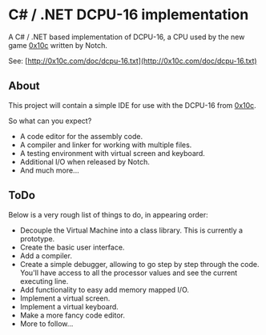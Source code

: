 # C# / .NET DCPU-16 implementation

A C# / .NET based implementation of DCPU-16, a CPU used by the new game [0x10c](http://0x10c.com/) written by Notch.

See: [http://0x10c.com/doc/dcpu-16.txt](http://0x10c.com/doc/dcpu-16.txt)

## About

This project will contain a simple IDE for use with the DCPU-16 from [0x10c](http://0x10c.com/).

So what can you expect?

* A code editor for the assembly code.
* A compiler and linker for working with multiple files.
* A testing environment with virtual screen and keyboard.
* Additional I/O when released by Notch.
* And much more...

## ToDo ##

Below is a very rough list of things to do, in appearing order:

* Decouple the Virtual Machine into a class library. This is currently a prototype.
* Create the basic user interface.
* Add a compiler.
* Create a simple debugger, allowing to go step by step through the code. You'll have access to all the processor values and see the current executing line.
* Add functionality to easy add memory mapped I/O.
* Implement a virtual screen.
* Implement a virtual keyboard.
* Make a more fancy code editor.
* More to follow...
